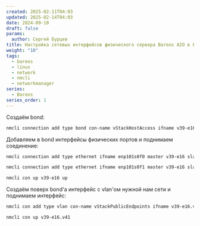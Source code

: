 ```yaml
---
created: 2025-02-11T04:03
updated: 2025-02-14T04:03
date: 2024-09-10
draft: false
params:
  author: Сергей Бурцев
title: Настройка сетевых интерфейсов физического сервера Bareos AIO в EL9
weight: "10"
tags:
  - bareos
  - linux
  - network
  - nmcli
  - networkmanager
series:
  - Bareos
series_order: 1
---
```

Создаём bond:
```bash
nmcli connection add type bond con-name vStackHostAccess ifname v39-e16 bond.options mode=802.3ad,miimon=100,lacp_rate=fast,xmit_hash_policy=layer2+3 ipv4.method disabled ipv6.method disabled
```

Добавляем в bond интерфейсы физических портов и поднимаем соединение:
```bash
nmcli connection add type ethernet ifname enp101s0f0 master v39-e16 slave-type bond
```

```bash
nmcli connection add type ethernet ifname enp101s0f1 master v39-e16 slave-type bond
```

```bash
nmcli con up v39-e16 up
```

Создаём поверх bond'а интерфейс с vlan'ом нужной нам сети и поднимаем интерфейс:
```bash
nmcli con add type vlan con-name vStackPublicEndpoints ifname v39-e16.v41 id 41 dev v39-e16 ipv4.method manual ipv6.method disabled connection.autoconnect yes ip4 10.200.41.180/24 gw4 10.200.41.1 ipv4.dns 8.8.8.8,8.8.4.4
```

```bash
nmcli con up v39-e16.v41
```
